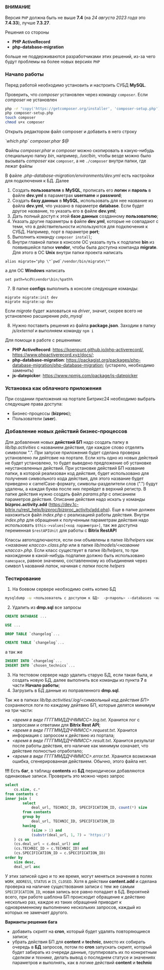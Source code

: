 #### ВНИМАНИЕ

Версия `PHP` должна быть не выше **7.4** (на *24 августа 2023 года* это **7.4.33**), лучше **7.3.27**.

Решения со стороны

- **PHP ActiveRecord**
- **php-database-migration**

больше не поддерживаются разработчиками этих решений, из-за чего будут проблемы на более новых версиях `PHP`

### Начало работы

Перед работой необходимо установить и настроить СУБД **MySQL**.

Проверить, что *composer* установлен через команду `composer`. Если *composer* не установлен
```bash
php -r "copy('https://getcomposer.org/installer', 'composer-setup.php');"
php composer-setup.php
touch composer
chmod u+x composer
```
Открыть редактором файл composer и добавить в него строку

*&#96;which php&#96; composer.phar $@*

Файлы *composer.phar* и *composer* можно скопировать в какую-нибудь специальную папку *bin*, например, */usr/bin*, чтобы везде можно было вызывать *composer* как `composer`, а не `./composer` внутри папки, где лежат файлы

В файле *.php-database-migration/environments/dev.yml* есть настройки для подключения к БД. Далее
1. Создать **пользователя** в **MySQL**, прописать его **логин** и **пароль** в файле **dev.yml** в параметрах **username** и **password**;
2. Создать **базу данных** в **MySQL**, использовать для нее название из файла **dev.yml**, что указано в параметре **database**. Если будет другое название, то указать его в файле **dev.yml**;
3. Дать полный доступ к этой **базе данных** созданному **пользователю**;
4. Указать другие параметры в файле **dev.yml**, которые не совпадают с теми, что в действительности используются для подключения к СУБД. Например, порт в параметре **port**;
5. Выполнить команду `composer install`;
6. Внутри главной папки в консоле ОС указать путь к подпапке **bin** из появившейся папки **vendor**, чтобы была доступна компанда **migrate**. Для этого в ОС **Unix** внутри папки проекта написать
```
alias migrate="php \"`pwd`/vendor/bin/migrate\""
```
а для ОС **Windows** написать
```
set path=%cd%\vendor\bin;%path%
```
7. В папке **configs** выполнить в консоле следующие команды:
```
migrate migrate:init dev
migrate migrate:up dev
```
Если *migrate* будет жаловаться на *driver*, значит, скорее всего не установлено расширение *pdo_mysql*

8. Нужно поставить решения из файла **package.json**. Заходим в папку *js/external* и выполняем команду `npm i`

Для помощи в работе с решениями:
- **PHP ActiveRecord**: https://koenpunt.github.io/php-activerecord/, https://www.phpactiverecord.xyz/docs/;
- **php-database-migration**: https://packagist.org/packages/php-database-migration/php-database-migration; (устарело, необходимо заменить)
- **js-datepicker**: https://www.npmjs.com/package/js-datepicker

### Установка как облачного приложения

При создании приложения на портале Битрикс24 необходимо выбрать следующие права доступа:
- Бизнес-процессы (**bizproc**);
- Пользователи (**user**).

### Добавление новых действий бизнес-процессов

Для добавления новых **действий БП** надо создать папку в *lib/bp.activities* с названием действия, где каждое слово отделять символом ".". При запуске приложения будет сделана проверка установлено ли дейтсвие на портале. Если хоть одно из новых действий не будет установлено, то будет выведено предложение об установке неустановленных действий. При установке действий БП название папки, в которой реализован код действия, будет использовано для получения символьного кода действия, для этого название будет приведено к camelCase-формату, символы-разделители слов (".") будут удалены, а каждая буква после них перейдет в верхний регистр. В папке действия нужно создать файл *params.php* с описанием параметров действия. Описание действия надо искать у команды **bizproc.activity.add** (https://dev.1c-bitrix.ru/rest_help/bizproc/bizproc_activity/add.php). Еще в папке должен нахожиться файл *index.php* с реализацией работы действия. Внутри *index.php* для обращения к полученным параметрам действия надо использовать `$this->values[<код параметра>]`, так же доступна переменная `$restAPIUnit` для работы с **Bitrix RestAPI**

Классы автоподлючаются, если они объявлены в папке *lib/helpers* как *<название класса>.class.php* или в папке *lib/models/<название класса>.php*. Если класс существует в папке *lib/helpers*, то при нахождении в какой-нибудь подпапке должно быть использовано `namespace`, равное значению, составленному из объединения через символ **\\** названий *папок*, начиная с *папки* после *helpers*

### Тестирование

1. На боевом сервере необходимо снять копию БД

```bash
mysqldump -u <пользователь с доступом к БД>  -p<пароль> --databases <название БД> --result-file=dmp.sql
```

2. Удалить из **dmp.sql** все запросы

```sql
CREATE DATABASE ...
```
```sql
USE ...
```
```sql
DROP TABLE `changelog`...
```
```sql
CREATE TABLE `changelog`...
```

а так же

```sql
INSERT INTO `changelog`...
INSERT INTO `chosen_technics`...
```

3. На тестовом сервере надо удалить старую БД, если такая была, и создать новую БД, далее выполнить все команды из пункта **7** в части **Начало работы**;
4. Загрузить в БД данные из поправленного **dmp.sql**.

Так же в папках *lib/bp.activities/.log/<символьный код действия БП>* сохраняются логи по каждому дейтвию БП, которые делятся минимум на три части:
- *<время в виде ГГГГММДДЧЧММСС>.log.txt*. Хранится лог с запросами и ответами для **Bitrix Rest API**;
- *<время в виде ГГГГММДДЧЧММСС>.request.txt*. Хранится информация с запросом к действию из портала;
- *<время в виде ГГГГММДДЧЧММСС>.result.txt*. Хранится результат после работы действия, его наличие как минимум означает, что действие полностью отработало;
- *<время в виде ГГГГММДДЧЧММСС>.error.txt*. Хранится возможная ошибка, сгенерированная действием. Обычно, этого файла нет.


**!!!** Есть **баг**, в таблицу **contents** из **БД** периодически добавляются одинаковые записи. Проверить это можно через запрос
```sql
select
    cs.size, c.*
from contents c
inner join (
        select
            deal_url, TECHNIC_ID, SPECIFICATION_ID, count(*) size
        from contents
        group by
            deal_url, TECHNIC_ID, SPECIFICATION_ID
        having
            (size > 1) and
            (substr(deal_url, 1, 7) = 'https:/')
    ) cs on
    (cs.deal_url = c.deal_url) and
    (cs.TECHNIC_ID = c.TECHNIC_ID) and
    (cs.SPECIFICATION_ID = c.SPECIFICATION_ID)
order by
    size desc,
    deal_url asc
```
У этих записей одно и то же время, могут меняться значения в полях `WORK_ADDRESS`, `STATUS` и `IS_CLOSED`. Хотя в действии **content.add** и сделана проверка на наличие существования записи с тем же самым `SPECIFICATION_ID`, новая запись все равно попадает в БД. Вероятней всего, при работе шаблона БП происходит обращение к действию несколько раз, каждое из таких обращений приводит к одновременному выполнению нескольких запросов, каждый из которых не замечает другого.

**Варианты решения бага**

- добавить скрипт на **cron**, который будет удалять повторяющиеся записи;
- убрать действия БП для **content** и **technic**, вместо их собирать очередь в **БД** запросов, потом по **cron** запускать скрипт, который будет забирать из очереди данные, группировать их по конкретным *сделкам* и *технике*, делать вывод о последнем статусе и значениях параметров и выполнять, как в логике действий **content** и **technic**
